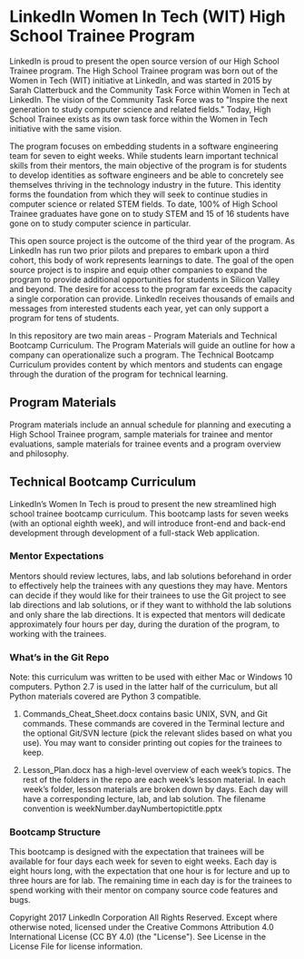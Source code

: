 # LinkedIn Women In Tech (WIT) High School Trainee Program

LinkedIn is proud to present the open source version of our High School Trainee program. The High School Trainee program was born out of the Women in Tech (WIT) initiative at LinkedIn, and was started in 2015 by Sarah Clatterbuck and the Community Task Force within Women in Tech at LinkedIn. The vision of the Community Task Force was to "Inspire the next generation to study computer science and related fields." Today, High School Trainee exists as its own task force within the Women in Tech initiative with the same vision.

The program focuses on embedding students in a software engineering team for seven to eight weeks. While students learn important technical skills from their mentors, the main objective of the program is for students to develop identities as software engineers and be able to concretely see themselves thriving in the technology industry in the future. This identity forms the foundation from which they will seek to continue studies in computer science or related STEM fields. To date, 100% of High School Trainee graduates have gone on to study STEM and 15 of 16 students have gone on to study computer science in particular.

This open source project is the outcome of the third year of the program. As LinkedIn has run two prior pilots and prepares to embark upon a third cohort, this body of work represents learnings to date. The goal of the open source project is to inspire and equip other companies to expand the program to provide additional opportunities for students in Silicon Valley and beyond. The desire for access to the program far exceeds the capacity a single corporation can provide. LinkedIn receives thousands of emails and messages from interested students each year, yet can only support a program for tens of students.

In this repository are two main areas - Program Materials and Technical Bootcamp Curriculum. The Program Materials will guide an outline for how a company can operationalize such a program. The Technical Bootcamp Curriculum provides content by which mentors and students can engage through the duration of the program for technical learning.

## Program Materials

Program materials include an annual schedule for planning and executing a High School Trainee program, sample materials for trainee and mentor evaluations, sample materials for trainee events and a program overview and philosophy.

## Technical Bootcamp Curriculum

LinkedIn’s Women In Tech is proud to present the new streamlined high school trainee bootcamp curriculum. This bootcamp lasts for seven weeks (with an optional eighth week), and will introduce front-end and back-end development through development of a full-stack Web application.

### Mentor Expectations

Mentors should review lectures, labs, and lab solutions beforehand in order to effectively help the trainees with any questions they may have. Mentors can decide if they would like for their trainees to use the Git project to see lab directions and lab solutions, or if they want to withhold the lab solutions and only share the lab directions. It is expected that mentors will dedicate approximately four hours per day, during the duration of the program, to working with the trainees.

### What’s in the Git Repo

Note: this curriculum was written to be used with either Mac or Windows 10 computers. Python 2.7 is used in the latter half of the curriculum, but all Python materials covered are Python 3 compatible.

1. Commands_Cheat_Sheet.docx contains basic UNIX, SVN, and Git commands. These commands are covered in the Terminal lecture and the optional Git/SVN lecture (pick the relevant slides based on what you use). You may want to consider printing out copies for the trainees to keep.

2. Lesson_Plan.docx has a high-level overview of each week’s topics.
The rest of the folders in the repo are each week’s lesson material. In each week’s folder, lesson materials are broken down by days. Each day will have a corresponding lecture, lab, and lab solution. The filename convention is weekNumber.dayNumbertopictitle.pptx

### Bootcamp Structure

This bootcamp is designed with the expectation that trainees will be available for four days each week for seven to eight weeks. Each day is eight hours long, with the expectation that one hour is for lecture and up to three hours are for lab. The remaining time in each day is for the trainees to spend working with their mentor on company source code features and bugs.

Copyright 2017 LinkedIn Corporation All Rights Reserved.
Except where otherwise noted, licensed under the Creative Commons Attribution 4.0 International License (CC BY 4.0) (the "License"). See License in the License File for license information.

